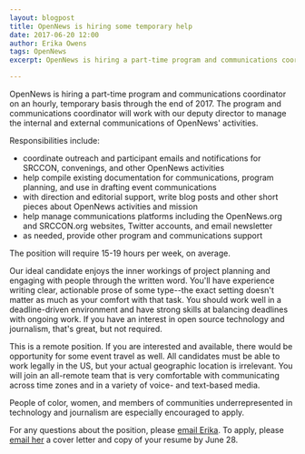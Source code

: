 ```yaml
---
layout: blogpost
title: OpenNews is hiring some temporary help
date: 2017-06-20 12:00
author: Erika Owens
tags: OpenNews
excerpt: OpenNews is hiring a part-time program and communications coordinator on an hourly, temporary basis through the end of 2017.

---
```

OpenNews is hiring a part-time program and communications coordinator on an hourly, temporary basis through the end of 2017. The program and communications coordinator will work with our deputy director to manage the internal and external communications of OpenNews' activities.
 
Responsibilities include:
* coordinate outreach and participant emails and notifications for SRCCON, convenings, and other OpenNews activities
* help compile existing documentation for communications, program planning, and use in drafting event communications
* with direction and editorial support, write blog posts and other short pieces about OpenNews activities and mission
* help manage communications platforms including the OpenNews.org and SRCCON.org websites, Twitter accounts, and email newsletter
* as needed, provide other program and communications support
 
The position will require 15-19 hours per week, on average.
 
Our ideal candidate enjoys the inner workings of project planning and engaging with people through the written word. You'll have experience writing clear, actionable prose of some type--the exact setting doesn't matter as much as your comfort with that task. You should work well in a deadline-driven environment and have strong skills at balancing deadlines with ongoing work. If you have an interest in open source technology and journalism, that's great, but not required.
 
This is a remote position. If you are interested and available, there would be opportunity for some event travel as well. All candidates must be able to work legally in the US, but your actual geographic location is irrelevant. You will join an all-remote team that is very comfortable with communicating across time zones and in a variety of voice- and text-based media.
 
People of color, women, and members of communities underrepresented in technology and journalism are especially encouraged to apply.
 
For any questions about the position, please [email Erika](mailto:erika@opennews.org). To apply, please [email her](mailto:erika@opennews.org) a cover letter and copy of your resume by June 28. 
